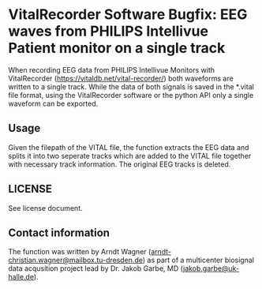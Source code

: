 # VitalRecorder Software Bugfix: EEG waves from PHILIPS Intellivue Patient monitor on a single track 

When recording EEG data from PHILIPS Intellivue Monitors with VitalRecorder (https://vitaldb.net/vital-recorder/) both waveforms are written to a single track. 
While the data of both signals is saved in the *.vital file format, using the VitalRecorder software or the python API only a single waveform can be exported.

## Usage
Given the filepath of the VITAL file, the function extracts the EEG data and splits it into two seperate tracks which are added to the VITAL file together with necessary track information. The original EEG tracks is deleted.

## LICENSE
See license document.

## Contact information
The function was written by Arndt Wagner (arndt-christian.wagner@mailbox.tu-dresden.de)
as part of a multicenter biosignal data acqusition project lead by Dr. Jakob Garbe, MD (jakob.garbe@uk-halle.de).
